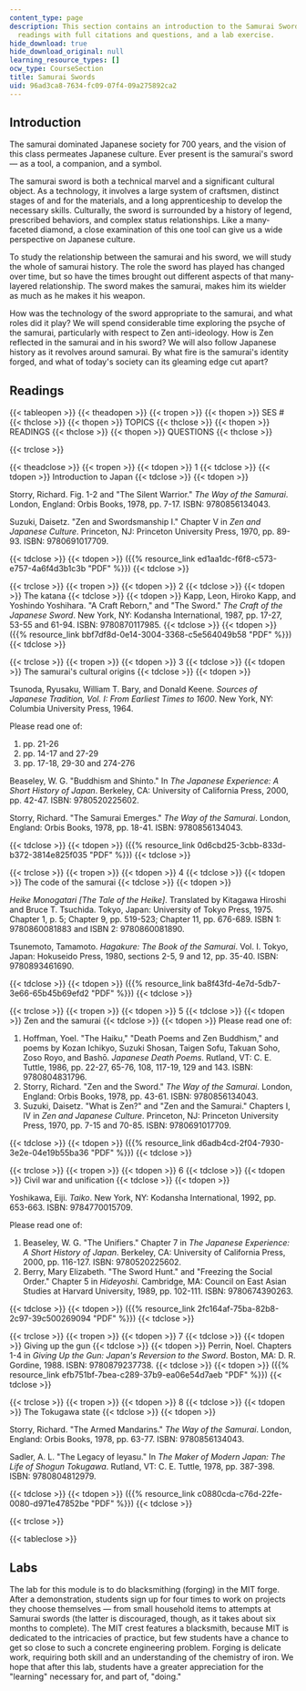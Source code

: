 ```yaml
---
content_type: page
description: This section contains an introduction to the Samurai Swords module, its
  readings with full citations and questions, and a lab exercise.
hide_download: true
hide_download_original: null
learning_resource_types: []
ocw_type: CourseSection
title: Samurai Swords
uid: 96ad3ca8-7634-fc09-07f4-09a275892ca2
---
```


Introduction
------------

The samurai dominated Japanese society for 700 years, and the vision of this class permeates Japanese culture. Ever present is the samurai's sword — as a tool, a companion, and a symbol.

The samurai sword is both a technical marvel and a significant cultural object. As a technology, it involves a large system of craftsmen, distinct stages of and for the materials, and a long apprenticeship to develop the necessary skills. Culturally, the sword is surrounded by a history of legend, prescribed behaviors, and complex status relationships. Like a many-faceted diamond, a close examination of this one tool can give us a wide perspective on Japanese culture.

To study the relationship between the samurai and his sword, we will study the whole of samurai history. The role the sword has played has changed over time, but so have the times brought out different aspects of that many-layered relationship. The sword makes the samurai, makes him its wielder as much as he makes it his weapon.

How was the technology of the sword appropriate to the samurai, and what roles did it play? We will spend considerable time exploring the psyche of the samurai, particularly with respect to Zen anti-ideology. How is Zen reflected in the samurai and in his sword? We will also follow Japanese history as it revolves around samurai. By what fire is the samurai's identity forged, and what of today's society can its gleaming edge cut apart?

Readings
--------

{{< tableopen >}}
{{< theadopen >}}
{{< tropen >}}
{{< thopen >}}
SES #
{{< thclose >}}
{{< thopen >}}
TOPICS
{{< thclose >}}
{{< thopen >}}
READINGS
{{< thclose >}}
{{< thopen >}}
QUESTIONS
{{< thclose >}}

{{< trclose >}}

{{< theadclose >}}
{{< tropen >}}
{{< tdopen >}}
1
{{< tdclose >}}
{{< tdopen >}}
Introduction to Japan
{{< tdclose >}}
{{< tdopen >}}


Storry, Richard. Fig. 1-2 and "The Silent Warrior." _The Way of the Samurai_. London, England: Orbis Books, 1978, pp. 7-17. ISBN: 9780856134043.

Suzuki, Daisetz. "Zen and Swordsmanship I." Chapter V in _Zen and Japanese Culture_. Princeton, NJ: Princeton University Press, 1970, pp. 89-93. ISBN: 9780691017709.


{{< tdclose >}}
{{< tdopen >}}
({{% resource_link ed1aa1dc-f6f8-c573-e757-4a6f4d3b1c3b "PDF" %}})
{{< tdclose >}}

{{< trclose >}}
{{< tropen >}}
{{< tdopen >}}
2
{{< tdclose >}}
{{< tdopen >}}
The katana
{{< tdclose >}}
{{< tdopen >}}
Kapp, Leon, Hiroko Kapp, and Yoshindo Yoshihara. "A Craft Reborn," and "The Sword." _The Craft of the Japanese Sword_. New York, NY: Kodansha International, 1987, pp. 17-27, 53-55 and 61-94. ISBN: 9780870117985.
{{< tdclose >}}
{{< tdopen >}}
({{% resource_link bbf7df8d-0e14-3004-3368-c5e564049b58 "PDF" %}})
{{< tdclose >}}

{{< trclose >}}
{{< tropen >}}
{{< tdopen >}}
3
{{< tdclose >}}
{{< tdopen >}}
The samurai's cultural origins
{{< tdclose >}}
{{< tdopen >}}


Tsunoda, Ryusaku, William T. Bary, and Donald Keene. _Sources of Japanese Tradition, Vol. I: From Earliest Times to 1600_. New York, NY: Columbia University Press, 1964.

Please read one of:

1.  pp. 21-26
2.  pp. 14-17 and 27-29
3.  pp. 17-18, 29-30 and 274-276

Beaseley, W. G. "Buddhism and Shinto." In _The Japanese Experience: A Short History of Japan_. Berkeley, CA: University of California Press, 2000, pp. 42-47. ISBN: 9780520225602.

Storry, Richard. "The Samurai Emerges." _The Way of the Samurai_. London, England: Orbis Books, 1978, pp. 18-41. ISBN: 9780856134043.


{{< tdclose >}}
{{< tdopen >}}
({{% resource_link 0d6cbd25-3cbb-833d-b372-3814e825f035 "PDF" %}})
{{< tdclose >}}

{{< trclose >}}
{{< tropen >}}
{{< tdopen >}}
4
{{< tdclose >}}
{{< tdopen >}}
The code of the samurai
{{< tdclose >}}
{{< tdopen >}}


_Heike Monogatari \[The Tale of the Heike\]_. Translated by Kitagawa Hiroshi and Bruce T. Tsuchida. Tokyo, Japan: University of Tokyo Press, 1975. Chapter 1, p. 5; Chapter 9, pp. 519-523; Chapter 11, pp. 676-689. ISBN 1: 9780860081883 and ISBN 2: 9780860081890.

Tsunemoto, Tamamoto. _Hagakure: The Book of the Samurai_. Vol. I. Tokyo, Japan: Hokuseido Press, 1980, sections 2-5, 9 and 12, pp. 35-40. ISBN: 9780893461690.


{{< tdclose >}}
{{< tdopen >}}
({{% resource_link ba8f43fd-4e7d-5db7-3e66-65b45b69efd2 "PDF" %}})
{{< tdclose >}}

{{< trclose >}}
{{< tropen >}}
{{< tdopen >}}
5
{{< tdclose >}}
{{< tdopen >}}
Zen and the samurai
{{< tdclose >}}
{{< tdopen >}}
Please read one of:

1.  Hoffman, Yoel. "The Haiku," "Death Poems and Zen Buddhism," and poems by Kozan Ichikyo, Suzuki Shosan, Taigen Sofu, Takuan Soho, Zoso Royo, and Bashō. _Japanese Death Poems_. Rutland, VT: C. E. Tuttle, 1986, pp. 22-27, 65-76, 108, 117-19, 129 and 143. ISBN: 9780804831796.
2.  Storry, Richard. "Zen and the Sword." _The Way of the Samurai_. London, England: Orbis Books, 1978, pp. 43-61. ISBN: 9780856134043.
3.  Suzuki, Daisetz. "What is Zen?" and "Zen and the Samurai." Chapters I, IV in _Zen and Japanese Culture_. Princeton, NJ: Princeton University Press, 1970, pp. 7-15 and 70-85. ISBN: 9780691017709.


{{< tdclose >}}
{{< tdopen >}}
({{% resource_link d6adb4cd-2f04-7930-3e2e-04e19b55ba36 "PDF" %}})
{{< tdclose >}}

{{< trclose >}}
{{< tropen >}}
{{< tdopen >}}
6
{{< tdclose >}}
{{< tdopen >}}
Civil war and unification
{{< tdclose >}}
{{< tdopen >}}


Yoshikawa, Eiji. _Taiko_. New York, NY: Kodansha International, 1992, pp. 653-663. ISBN: 9784770015709.

Please read one of:

1.  Beaseley, W. G. "The Unifiers." Chapter 7 in _The Japanese Experience: A Short History of Japan_. Berkeley, CA: University of California Press, 2000, pp. 116-127. ISBN: 9780520225602.
2.  Berry, Mary Elizabeth. "The Sword Hunt." and "Freezing the Social Order." Chapter 5 in _Hideyoshi_. Cambridge, MA: Council on East Asian Studies at Harvard University, 1989, pp. 102-111. ISBN: 9780674390263.


{{< tdclose >}}
{{< tdopen >}}
({{% resource_link 2fc164af-75ba-82b8-2c97-39c500269094 "PDF" %}})
{{< tdclose >}}

{{< trclose >}}
{{< tropen >}}
{{< tdopen >}}
7
{{< tdclose >}}
{{< tdopen >}}
Giving up the gun
{{< tdclose >}}
{{< tdopen >}}
Perrin, Noel. Chapters 1-4 in _Giving Up the Gun: Japan's Reversion to the Sword_. Boston, MA: D. R. Gordine, 1988. ISBN: 9780879237738.
{{< tdclose >}}
{{< tdopen >}}
({{% resource_link efb751bf-7bea-c289-37b9-ea06e54d7aeb "PDF" %}})
{{< tdclose >}}

{{< trclose >}}
{{< tropen >}}
{{< tdopen >}}
8
{{< tdclose >}}
{{< tdopen >}}
The Tokugawa state
{{< tdclose >}}
{{< tdopen >}}


Storry, Richard. "The Armed Mandarins." _The Way of the Samurai_. London, England: Orbis Books, 1978, pp. 63-77. ISBN: 9780856134043.

Sadler, A. L. "The Legacy of Ieyasu." In _The Maker of Modern Japan: The Life of Shogun Tokugawa_. Rutland, VT: C. E. Tuttle, 1978, pp. 387-398. ISBN: 9780804812979.


{{< tdclose >}}
{{< tdopen >}}
({{% resource_link c0880cda-c76d-22fe-0080-d971e47852be "PDF" %}})
{{< tdclose >}}

{{< trclose >}}

{{< tableclose >}}

Labs
----

The lab for this module is to do blacksmithing (forging) in the MIT forge. After a demonstration, students sign up for four times to work on projects they choose themselves — from small household items to attempts at Samurai swords (the latter is discouraged, though, as it takes about six months to complete). The MIT crest features a blacksmith, because MIT is dedicated to the intricacies of practice, but few students have a chance to get so close to such a concrete engineering problem. Forging is delicate work, requiring both skill and an understanding of the chemistry of iron. We hope that after this lab, students have a greater appreciation for the "learning" necessary for, and part of, "doing."